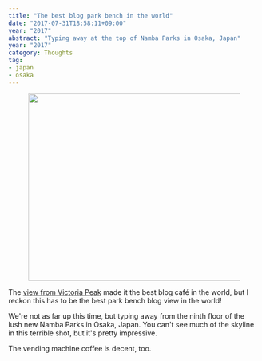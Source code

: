 ```yaml
---
title: "The best blog park bench in the world"
date: "2017-07-31T18:58:11+09:00"
year: "2017"
abstract: "Typing away at the top of Namba Parks in Osaka, Japan"
year: "2017"
category: Thoughts
tag:
- japan
- osaka
---
```

<figure><p><img src="https://rubenerd.com/files/2017/photo.namba-parks@1x.jpg" alt="" style="width:500px; height:375px" srcset="https://rubenerd.com/files/2017/photo.namba-parks@1x.jpg 1x, https://rubenerd.com/files/2017/photo.namba-parks@2x.jpg 2x" /></p></figure>

The [view from Victoria Peak] made it the best blog café in the world, but I reckon this has to be the best park bench blog view in the world!

We're not as far up this time, but typing away from the ninth floor of the lush new Namba Parks in Osaka, Japan. You can't see much of the skyline in this terrible shot, but it's pretty impressive.

The vending machine coffee is decent, too.

[view from Victoria Peak]: https://rubenerd.com/the-best-blog-cafe-in-the-world/

